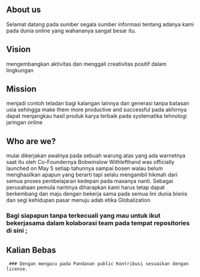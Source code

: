
## About us
Selamat datang pada sumber segala sumber informasi tentang adanya kami pada dunia online yang wahananya sangat besar itu.

## Vision
mengembangkan aktivitas dan menggali creativitas positif dalam lingkungan 

## Mission
 menjadi contoh teladan bagi kalangan lainnya dan generasi tanpa batasan usia sehingga make them more productive and successful pada akhirnya dapat menjangkau hasil produk karya terbaik pada systematika tehnologi jaringan online 

## Who are we?
mulai dikerjakan awalnya pada sebuah warung atas yang ada warnetnya saat itu oleh Co-Foundernya Bobwinslow Withlefthand  was officially launched on May 5 setiap tahunnya sampai bosen walau belum menghasilkan apapun yang berarti tapi selalu mengambil hikmah dari semua proses pembelajaran kedepan pada masanya nanti.
Sebagai perusahaan pemula nantinya diharapkan kami harus tetap dapat berkembang dan maju dengan bekerja sama pada semua lini dunia bisnis dan segi kehidupan pasar menuju adab etika Globalization

### Bagi siapapun tanpa terkecuali yang mau untuk ikut bekerjasama dalam kolaborasi team pada tempat repositories di sini ;
  ## Kalian Bebas 
     ### Dengan mengacu pada Pandanan public Kontribusi sesuaikan dengan license.
